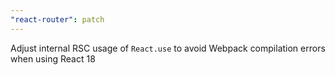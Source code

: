 ```yaml
---
"react-router": patch
---
```


Adjust internal RSC usage of `React.use` to avoid Webpack compilation errors when using React 18
